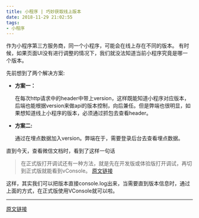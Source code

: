 ```yaml
---
title: 小程序 | 巧妙获取线上版本
date: 2018-11-29 21:02:55
tags:
- 小程序
---
```


作为小程序第三方服务商，同一个小程序，可能会在线上存在不同的版本。
有时候，如果页面UI没有进行调整的情况下，我们就没法知道当前小程序究竟是哪一个版本。

<!-- more -->

先前想到了两个解决方案:

- **方案一：**

  在每次http请求中的header中带上version，这样既能知道小程序对应版本，后端也能根据version来做api的版本控制，向后兼任。但是弊端也很明显，如果想知道线上小程序的版本，必须通过抓包去查看header。

- **方案二:**

  通过在埋点数据加入version。弊端在于，需要登录后台去查看埋点数据。

直到今天，查看微信文档时，看到了这样一句话

> 在正式版打开调试还有一种方法，就是先在开发版或体验版打开调试，再切到正式版就能看到vConsole。 [原文链接](https://developers.weixin.qq.com/miniprogram/dev/api/debug/wx.setEnableDebug.html)

这样，其实我们可以把版本直接console.log出来，当需要直到版本信息时，通过上面的方式，在正式版使用VConsole就可以啦。

---

[原文链接](https://github.com/huangzilong/evolution/)

